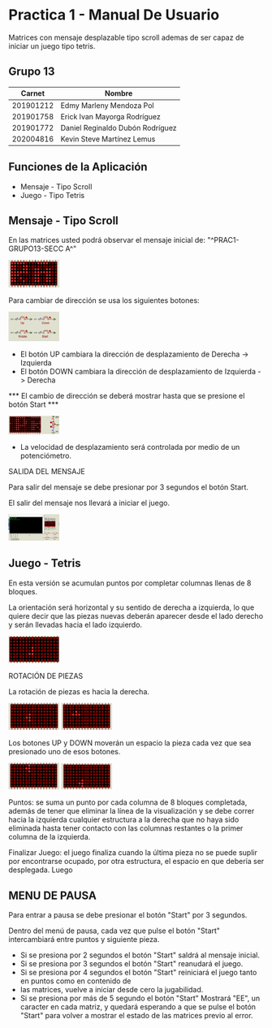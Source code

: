 # Practica 1 - Manual De Usuario

Matrices con mensaje desplazable tipo scroll ademas de ser capaz de
iniciar un juego tipo tetris.



## Grupo 13

|Carnet            | Nombre                                                              |
| ----------------- | ------------------------------------------------------------------ |
| 201901212 | Edmy Marleny Mendoza Pol |
| 201901758 | Erick Ivan Mayorga Rodríguez |
| 201901772 | Daniel Reginaldo Dubón Rodríguez |
| 202004816 | Kevin Steve Martínez Lemus |


## Funciones de la Aplicación

- Mensaje - Tipo Scroll
- Juego - Tipo Tetris



## Mensaje - Tipo Scroll
En las matrices usted podrá observar el mensaje inicial de: "^PRAC1-GRUPO13-SECC A^"

<img src="./Imagenes/letrero.png" alt="drawing" style="width:100px;"/>


Para cambiar de dirección se usa los siguientes botones:

<img src="./Imagenes/botones.png" alt="drawing" style="width:100px;"/>


- El botón UP cambiara la dirección de desplazamiento de Derecha -> Izquierda
- El botón DOWN cambiara la dirección de desplazamiento de Izquierda -> Derecha

*** El cambio de dirección se deberá mostrar hasta que se presione el botón Start ***

<img src="./Imagenes/velocidad.png" alt="drawing" style="width:100px;"/>


- La velocidad de desplazamiento será controlada por medio de un potenciómetro.

SALIDA DEL MENSAJE 

Para salir del mensaje se debe presionar por 3 segundos el botón Start.

El salir del mensaje nos llevará a iniciar el juego.

<img src="./Imagenes/start.png" alt="drawing" style="width:100px;"/>


## Juego - Tetris

En esta versión se acumulan puntos por completar columnas llenas de 8 bloques.

La orientación será horizontal y su sentido de derecha a izquierda, lo que quiere decir que las piezas nuevas
deberán aparecer desde el lado derecho y serán llevadas hacia el lado izquierdo.


<img src="./Imagenes/Screenshot_5.png" alt="drawing" style="width:100px;"/>



ROTACIÓN DE PIEZAS 

La rotación de piezas es hacia la derecha.

<img src="./Imagenes/rota1.png" alt="drawing" style="width:100px;"/>
<img src="./Imagenes/rota2.png" alt="drawing" style="width:100px;"/>

Los botones UP y DOWN moverán un espacio la pieza cada vez que sea presionado uno de esos botones.

<img src="./Imagenes/up.png" alt="drawing" style="width:100px;"/>
<img src="./Imagenes/down.png" alt="drawing" style="width:100px;"/>


Puntos: se suma un punto por cada columna de 8 bloques completada, además de tener que eliminar la línea
de la visualización y se debe correr hacia la izquierda cualquier estructura a la derecha que no haya sido
eliminada hasta tener contacto con las columnas restantes o la primer columna de la izquierda.

Finalizar Juego: el juego finaliza cuando la última pieza no se puede suplir por encontrarse ocupado, por otra
estructura, el espacio en que debería ser desplegada.
Luego


## MENU DE PAUSA

Para entrar a pausa se debe presionar el botón "Start" por 3 segundos.

Dentro del menú de pausa, cada vez que pulse el botón "Start" intercambiará entre puntos y siguiente pieza.

- Si se presiona por 2 segundos el botón "Start" saldrá al mensaje inicial.
- Si se presiona por 3 segundos el botón "Start" reanudará el juego.
- Si se presiona por 4 segundos el botón "Start" reiniciará el juego tanto en puntos como en contenido de
- las matrices, vuelve a iniciar desde cero la jugabilidad.
- Si se presiona por más de 5 segundo el botón "Start" Mostrará "EE", un caracter en cada matriz, y quedará esperando a que se pulse el botón "Start" para volver a mostrar el estado de las matrices previo al error.
